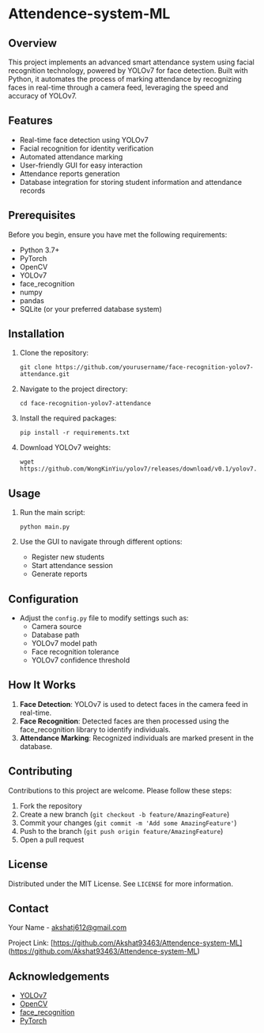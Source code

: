 # Attendence-system-ML
 
## Overview

This project implements an advanced smart attendance system using facial recognition technology, powered by YOLOv7 for face detection. Built with Python, it automates the process of marking attendance by recognizing faces in real-time through a camera feed, leveraging the speed and accuracy of YOLOv7.

## Features

- Real-time face detection using YOLOv7
- Facial recognition for identity verification
- Automated attendance marking
- User-friendly GUI for easy interaction
- Attendance reports generation
- Database integration for storing student information and attendance records

## Prerequisites

Before you begin, ensure you have met the following requirements:

- Python 3.7+
- PyTorch
- OpenCV
- YOLOv7
- face_recognition
- numpy
- pandas
- SQLite (or your preferred database system)

## Installation

1. Clone the repository:
   ```
   git clone https://github.com/yourusername/face-recognition-yolov7-attendance.git
   ```

2. Navigate to the project directory:
   ```
   cd face-recognition-yolov7-attendance
   ```

3. Install the required packages:
   ```
   pip install -r requirements.txt
   ```

4. Download YOLOv7 weights:
   ```
   wget https://github.com/WongKinYiu/yolov7/releases/download/v0.1/yolov7.pt
   ```

## Usage

1. Run the main script:
   ```
   python main.py
   ```

2. Use the GUI to navigate through different options:
   - Register new students
   - Start attendance session
   - Generate reports

## Configuration

- Adjust the `config.py` file to modify settings such as:
  - Camera source
  - Database path
  - YOLOv7 model path
  - Face recognition tolerance
  - YOLOv7 confidence threshold

## How It Works

1. **Face Detection**: YOLOv7 is used to detect faces in the camera feed in real-time.
2. **Face Recognition**: Detected faces are then processed using the face_recognition library to identify individuals.
3. **Attendance Marking**: Recognized individuals are marked present in the database.

## Contributing

Contributions to this project are welcome. Please follow these steps:

1. Fork the repository
2. Create a new branch (`git checkout -b feature/AmazingFeature`)
3. Commit your changes (`git commit -m 'Add some AmazingFeature'`)
4. Push to the branch (`git push origin feature/AmazingFeature`)
5. Open a pull request

## License

Distributed under the MIT License. See `LICENSE` for more information.

## Contact

Your Name - akshatj612@gmail.com

Project Link: [https://github.com/Akshat93463/Attendence-system-ML]
(https://github.com/Akshat93463/Attendence-system-ML)

## Acknowledgements

- [YOLOv7](https://github.com/WongKinYiu/yolov7)
- [OpenCV](https://opencv.org/)
- [face_recognition](https://github.com/ageitgey/face_recognition)
- [PyTorch](https://pytorch.org/)
